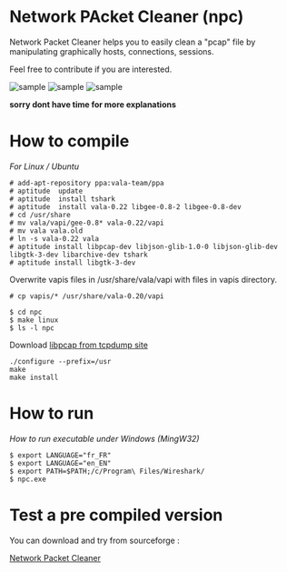 Network PAcket Cleaner (npc)
===

Network Packet Cleaner helps you to easily clean a "pcap" file by manipulating graphically hosts, connections, sessions.

Feel free to contribute if you are interested.

![sample](https://a.fsdn.com/con/app/proj/netpackclean/screenshots/capt2.png/182/137)
![sample](https://a.fsdn.com/con/app/proj/netpackclean/screenshots/new_feature.jpg/182/137)
![sample](https://a.fsdn.com/con/app/proj/netpackclean/screenshots/shark_nav1.jpg/182/137)

**sorry dont have time for more explanations**

How to compile
===

*For Linux / Ubuntu*

    # add-apt-repository ppa:vala-team/ppa
    # aptitude  update
    # aptitude  install tshark
    # aptitude  install vala-0.22 libgee-0.8-2 libgee-0.8-dev
    # cd /usr/share
    # mv vala/vapi/gee-0.8* vala-0.22/vapi
    # mv vala vala.old
    # ln -s vala-0.22 vala
    # aptitude install libpcap-dev libjson-glib-1.0-0 libjson-glib-dev libgtk-3-dev libarchive-dev tshark 
    # aptitude install libgtk-3-dev

Overwrite vapis files in /usr/share/vala/vapi with files in vapis directory.
    
    # cp vapis/* /usr/share/vala-0.20/vapi

    $ cd npc
    $ make linux
    $ ls -l npc

Download [libpcap from tcpdump site](http://www.tcpdump.org/#latest-release)

    ./configure --prefix=/usr
    make
    make install

How to run
===

*How to run executable under Windows (MingW32)*

    $ export LANGUAGE="fr_FR"
    $ export LANGUAGE="en_EN"
    $ export PATH=$PATH;/c/Program\ Files/Wireshark/
    $ npc.exe

Test a pre compiled version
===

You can download and try from sourceforge :

[Network Packet Cleaner](https://sourceforge.net/projects/netpackclean/)